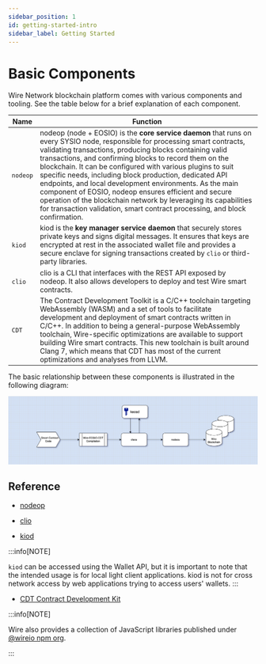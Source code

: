 ```yaml
---
sidebar_position: 1
id: getting-started-intro
sidebar_label: Getting Started
---
```


# Basic Components

Wire Network blockchain platform comes with various components and tooling. See the table below for a brief explanation of each component.

| Name | Function |
| --- | --- |
| `nodeop` | nodeop (node + EOSIO) is the **core service daemon** that runs on every SYSIO node, responsible for processing smart contracts, validating transactions, producing blocks containing valid transactions, and confirming blocks to record them on the blockchain. It can be configured with various plugins to suit specific needs, including block production, dedicated API endpoints, and local development environments. As the main component of EOSIO, nodeop ensures efficient and secure operation of the blockchain network by leveraging its capabilities for transaction validation, smart contract processing, and block confirmation. |
| `kiod` | kiod is the **key manager service daemon** that securely stores private keys and signs digital messages. It ensures that keys are encrypted at rest in the associated wallet file and provides a secure enclave for signing transactions created by `clio` or third-party libraries. |
| `clio` | clio is a CLI that interfaces with the REST API exposed by nodeop. It also allows developers to deploy and test Wire smart contracts. |
| `CDT` | The Contract Development Toolkit is a C/C++ toolchain targeting WebAssembly (WASM) and a set of tools to facilitate development and deployment of smart contracts written in C/C++. In addition to being a general-purpose WebAssembly toolchain, Wire-specific optimizations are available to support building Wire smart contracts. This new toolchain is built around Clang 7, which means that CDT has most of the current optimizations and analyses from LLVM. |

The basic relationship between these components is illustrated in the following diagram:

![Core components diagram](/img/core-components-diagram.png)

## Reference

- [nodeop](/docs/api-reference/tooling/nodeop/index.md)

<!-- `nodeop` is the core Wire node daemon. nodeop handles the blockchain data persistence layer, peer-to-peer networking, and contract code scheduling. For development environments, nodeop enables you to set up a single node blockchain network. It offers a wide range of features through plugins which can be enabled or disabled at start time via the command line parameters or configuration files. -->

- [clio](/docs/api-reference/tooling/clio/index.md)

<!-- clio is a command line tool that interfaces with the REST APIs exposed by nodeop. You can also use clio to deploy and test Wire smart contracts. -->

- [kiod](/docs/api-reference/tooling/kiod/index.md)

<!-- kiod is a key manager daemon for storing private keys and signing digital messages. kiod provides a secure key storage medium for keys to be encrypted in the associated wallet file. The kiod daemon also defines a secure enclave for signing transaction created by clio or a third party library. -->

:::info[NOTE]

`kiod` can be accessed using the Wallet API, but it is important to note that the intended usage is for local light client applications. kiod is not for cross network access by web applications trying to access users' wallets.
:::

- [CDT Contract Development Kit](/docs/api-reference/tooling/cdt/index.md)
<!-- CDT is a toolchain for WebAssembly (Wasm) and a set of tools to facilitate contract writing for the Wire framework. In addition to being a general-purpose WebAssembly toolchain, Wire-specific optimizations are available to support building Wire smart contracts. This new toolchain is built around Clang 7, which means that CDT has most of the current optimizations and analyses from LLVM. -->

:::info[NOTE]

Wire also provides a collection of JavaScript libraries published under [@wireio npm org](https://www.npmjs.com/org/wireio).

:::
